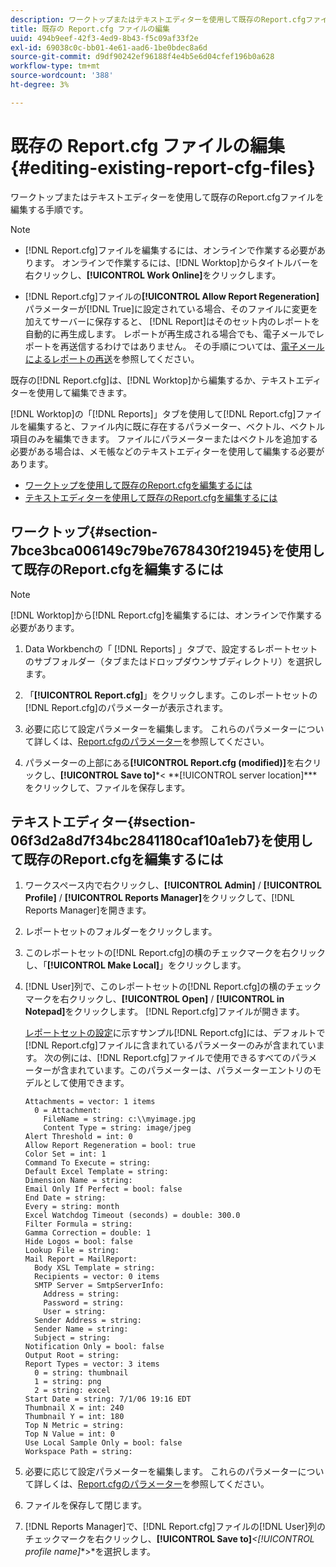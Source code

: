 ```yaml
---
description: ワークトップまたはテキストエディターを使用して既存のReport.cfgファイルを編集する手順です。
title: 既存の Report.cfg ファイルの編集
uuid: 494b9eef-42f3-4ed9-8b43-f5c09af33f2e
exl-id: 69038c0c-bb01-4e61-aad6-1be0bdec8a6d
source-git-commit: d9df90242ef96188f4e4b5e6d04cfef196b0a628
workflow-type: tm+mt
source-wordcount: '388'
ht-degree: 3%

---
```


# 既存の Report.cfg ファイルの編集{#editing-existing-report-cfg-files}

ワークトップまたはテキストエディターを使用して既存のReport.cfgファイルを編集する手順です。

>[!NOTE]
>
>* [!DNL Report.cfg]ファイルを編集するには、オンラインで作業する必要があります。 オンラインで作業するには、[!DNL Worktop]からタイトルバーを右クリックし、**[!UICONTROL Work Online]**&#x200B;をクリックします。
   >
   >
* [!DNL Report.cfg]ファイルの&#x200B;**[!UICONTROL Allow Report Regeneration]**&#x200B;パラメーターが[!DNL True]に設定されている場合、そのファイルに変更を加えてサーバーに保存すると、 [!DNL Report]はそのセット内のレポートを自動的に再生成します。 レポートが再生成される場合でも、電子メールでレポートを再送信するわけではありません。 その手順については、[電子メールによるレポートの再送](../../../../home/c-rpt-oview/c-work-rpt-sets/c-edit-ex-rpt-files/t-res-rpts-email.md#task-b0a21f1c925f4e5d82560581ae4cf607)を参照してください。

>



既存の[!DNL Report.cfg]は、[!DNL Worktop]から編集するか、テキストエディターを使用して編集できます。

[!DNL Worktop]の「[!DNL Reports]」タブを使用して[!DNL Report.cfg]ファイルを編集すると、ファイル内に既に存在するパラメーター、ベクトル、ベクトル項目のみを編集できます。 ファイルにパラメーターまたはベクトルを追加する必要がある場合は、メモ帳などのテキストエディターを使用して編集する必要があります。

* [ワークトップを使用して既存のReport.cfgを編集するには](../../../../home/c-rpt-oview/c-work-rpt-sets/c-edit-ex-rpt-files/c-edit-ex-rpt-files.md#section-7bce3bca006149c79be7678430f21945)
* [テキストエディターを使用して既存のReport.cfgを編集するには](../../../../home/c-rpt-oview/c-work-rpt-sets/c-edit-ex-rpt-files/c-edit-ex-rpt-files.md#section-06f3d2a8d7f34bc2841180caf10a1eb7)

## ワークトップ{#section-7bce3bca006149c79be7678430f21945}を使用して既存のReport.cfgを編集するには

>[!NOTE]
>
>[!DNL Worktop]から[!DNL Report.cfg]を編集するには、オンラインで作業する必要があります。

1. Data Workbenchの「 [!DNL Reports] 」タブで、設定するレポートセットのサブフォルダー（タブまたはドロップダウンサブディレクトリ）を選択します。
1. 「**[!UICONTROL Report.cfg]**」をクリックします。このレポートセットの[!DNL Report.cfg]のパラメーターが表示されます。

1. 必要に応じて設定パラメーターを編集します。 これらのパラメーターについて詳しくは、[Report.cfgのパラメーター](../../../../home/c-rpt-oview/c-rpt-param-ref/c-rpt-param.md#concept-838e59d72d3f4cb29ee15f5c7eb0ceff)を参照してください。
1. パラメーターの上部にある&#x200B;**[!UICONTROL Report.cfg (modified)]**&#x200B;を右クリックし、**[!UICONTROL Save to]***&lt; **[!UICONTROL server location]***をクリックして、ファイルを保存します。

## テキストエディター{#section-06f3d2a8d7f34bc2841180caf10a1eb7}を使用して既存のReport.cfgを編集するには

1. ワークスペース内で右クリックし、**[!UICONTROL Admin]** / **[!UICONTROL Profile]** / **[!UICONTROL Reports Manager]**&#x200B;をクリックして、[!DNL Reports Manager]を開きます。

1. レポートセットのフォルダーをクリックします。
1. このレポートセットの[!DNL Report.cfg]の横のチェックマークを右クリックし、「**[!UICONTROL Make Local]**」をクリックします。

1. [!DNL User]列で、このレポートセットの[!DNL Report.cfg]の横のチェックマークを右クリックし、**[!UICONTROL Open]** / **[!UICONTROL in Notepad]**&#x200B;をクリックします。 [!DNL Report.cfg]ファイルが開きます。

   [レポートセットの設定](../../../../home/c-rpt-oview/c-work-rpt-sets/t-create-rpt-set/t-config-rpt-set/t-config-rpt-set.md#task-cfb2fd0c28bc48c2acdd582fe0d670d0)に示すサンプル[!DNL Report.cfg]には、デフォルトで[!DNL Report.cfg]ファイルに含まれているパラメーターのみが含まれています。 次の例には、[!DNL Report.cfg]ファイルで使用できるすべてのパラメーターが含まれています。このパラメーターは、パラメーターエントリのモデルとして使用できます。

   ```
   Attachments = vector: 1 items
     0 = Attachment:
       FileName = string: c:\\myimage.jpg
       Content Type = string: image/jpeg
   Alert Threshold = int: 0
   Allow Report Regeneration = bool: true
   Color Set = int: 1
   Command To Execute = string: 
   Default Excel Template = string: 
   Dimension Name = string: 
   Email Only If Perfect = bool: false
   End Date = string: 
   Every = string: month
   Excel Watchdog Timeout (seconds) = double: 300.0
   Filter Formula = string: 
   Gamma Correction = double: 1
   Hide Logos = bool: false
   Lookup File = string: 
   Mail Report = MailReport: 
     Body XSL Template = string: 
     Recipients = vector: 0 items
     SMTP Server = SmtpServerInfo: 
       Address = string: 
       Password = string: 
       User = string: 
     Sender Address = string: 
     Sender Name = string: 
     Subject = string: 
   Notification Only = bool: false
   Output Root = string: 
   Report Types = vector: 3 items
     0 = string: thumbnail
     1 = string: png
     2 = string: excel
   Start Date = string: 7/1/06 19:16 EDT
   Thumbnail X = int: 240
   Thumbnail Y = int: 180
   Top N Metric = string: 
   Top N Value = int: 0
   Use Local Sample Only = bool: false
   Workspace Path = string: 
   ```

1. 必要に応じて設定パラメーターを編集します。 これらのパラメーターについて詳しくは、[Report.cfgのパラメーター](../../../../home/c-rpt-oview/c-rpt-param-ref/c-rpt-param.md#concept-838e59d72d3f4cb29ee15f5c7eb0ceff)を参照してください。
1. ファイルを保存して閉じます。
1. [!DNL Reports Manager]で、[!DNL Report.cfg]ファイルの[!DNL User]列のチェックマークを右クリックし、**[!UICONTROL Save to]***&lt;**[!UICONTROL profile name]**>*を選択します。
